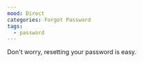 ```yaml
---
mood: Direct
categories: Forgot Password
tags:
  - password
---
```

Don't worry, resetting your password is easy.